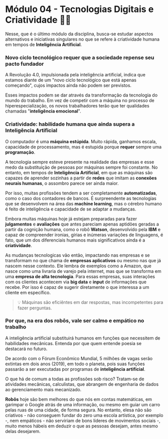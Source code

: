 # Módulo 04 - Tecnologias Digitais e Criatividade 👩‍🎨

Nesse, que é o último módulo da disciplina, busca-se estudar aspectos alternativos e iniciativas singulares no que se refere à criatividade humana em tempos de **Inteligência Artificial**.

### Novo ciclo tecnológico requer que a sociedade repense seu pacto fundador

A Revolução 4.0, impulsionada pela inteligência artificial, indica que estamos diante de um "novo ciclo tecnológico que está apenas começando", cujos impactos ainda não podem ser previstos.

Esses impactos podem se dar através da transformação da tecnologia do mundo do trabalho. Em vez de competir com a máquina no processo de hiperespecialização, os novos trabalhadores terão que ter qualidades chamadas "**inteligência emocional**".

### Criatividade: habilidade humana que ainda supera a Inteligência Artificial

O computador é uma **máquina estúpida**. Muito rápida, ganhamos escala, capacidade de processamento, mas é estupida porque **requer** sempre uma **programação**.

A tecnologia sempre esteve presente na realidade das empresas e esse medo da substituição de pessoas por máquinas sempre foi constante. No entanto, em tempos de **Inteligência Artificial**, em que as máquinas são capazes de aprender sozinhas a partir de **redes** que imitam as **conexões neurais humanas**, o assombro parece ser ainda maior.

Por isso, muitas profissões tendem a ser completamente **automatizadas**, como o caso dos contadores de bancos. É surpreendente as tecnologias que se desenvolvem na área das **machine learning**, mas o cérebro humano é feito de inteligência e capacidade de se adaptar a mudanças.

Embora muitas máquinas hoje já estejam preparadas para fazer **julgamentos** e **avaliações** que antes pareciam apenas aptidões geradas a partir da cognição humana, como o robô **Watson**, desenvolvido pela **IBM** e capaz de compreender ironias, gírias e inúmeras variações de linguagens, é fato, que um dos diferenciais humanos mais significativos ainda é a **criatividade**.

As mudanças tecnologicas vão então, impactando nas empresas e se transformam no que chama de **empresas aplicativos** ou mesmo nas que já nascem nesse contexto. Ele lembra de exemplos como a Amazon, que nasce como uma livraria de varejo pela internet, mas que se transforma em uma **empresa de alta tecnologia**. Para essas empresas, suas interações com os clientes acontecem via **big data** e **input** de informações que recebe. Por isso é capaz de sugerir diretamente o que interessa a um cliente em específico.

> 💡 Máquinas são eficiêntes em dar respostas, mas incompetentes para fazer perguntas.

### Por que, na era dos robôs, vale ser calmo e empático no trabalho

A inteligência artificial substituirá humanos em funções que necessitem de habilidades mecânicas. Entenda por que quem entende poesia se destacará no futuro.

De acordo com o Fórum Econômico Mundial, 5 milhões de vagas serão extintas em dois anos (2019), em todo o planeta, pois suas funções passarão a ser executadas por programas de **inteligência artificial**.

O que há de comum a todas as profissões sob risco? Tratam-se de atividades mecânicas, calculistas, que abrangem de engenharia de dados ao gerenciamento mais mecanizado.

**Robôs** hoje são bem melhores do que nós em contas matemáticas, em garimpar o Google atrás de uma informação, ou mesmo em guiar um carro pelas ruas de uma cidade, de forma segura. No entanto, elesa não são criativos - não conseguem fundar do zero uma escola artística, por exemplo -, nem empáticos - não serviriam de bons líderes de movimentos sociais -, muito menos hábeis em deduzir o que as pessoas desejam, antes mesmo delas desejarem.
